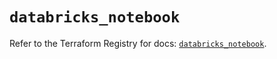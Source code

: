 # `databricks_notebook`

Refer to the Terraform Registry for docs: [`databricks_notebook`](https://registry.terraform.io/providers/databricks/databricks/1.63.0/docs/resources/notebook).
